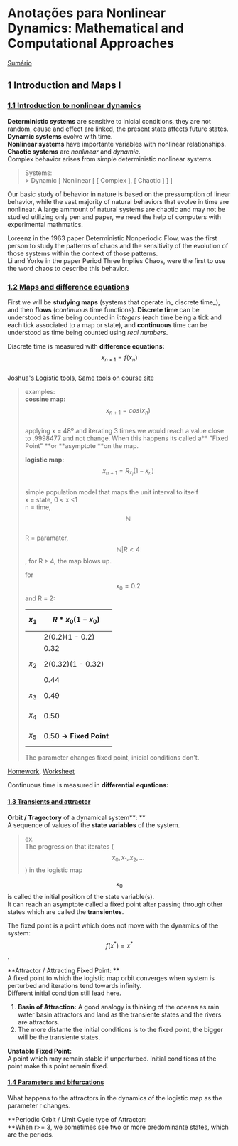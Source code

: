 # Anotações para Nonlinear Dynamics: Mathematical and Computational Approaches

[Sumário](README.md)

## 1 Introduction and Maps I

### [1.1 Introduction to nonlinear dynamics](https://www.complexityexplorer.org/courses/94-nonlinear-dynamics-mathematical-and-computational-approaches/segments/7970)

**Deterministic systems** are sensitive to inicial conditions, they are not random, cause and effect are linked, the present state affects future states.  
**Dynamic systems** evolve with time.  
**Nonlinear systems** have importante variables with nonlinear relationships.  
**Chaotic systems** are _nonlinear_ and _dynamic_.  
Complex behavior arises from simple deterministic nonlinear systems.

> Systems:  
> &gt; Dynamic \[ Nonlinear \[ \[ Complex \], \[ Chaotic \] \] \]

Our basic study of behavior in nature is based on the pressumption of linear behavior, while the vast majority of natural behaviors that evolve in time are nonlinear. A large ammount of natural systems are chaotic and may not be studied utilizing only pen and paper, we need the help of computers with experimental mathmatics.

Loreenz in the 1963 paper Deterministic Nonperiodic Flow, was the first person to study the patterns of chaos and the sensitivity of the evolution of those systems within the context of those patterns.  
Li and Yorke in the paper Period Three Implies Chaos, were the first to use the word chaos to describe this behavior.

### 

### [1.2 Maps and difference equations](https://www.complexityexplorer.org/courses/94-nonlinear-dynamics-mathematical-and-computational-approaches/segments/7971)

First we will be **studying maps** \(systems that operate in_ discrete time_\), and then **flows** \(_continuous_ time functions\). **Discrete time** can be understood as time being counted in _integers_ \(each time being a tick and each tick associated to a map or state\), and **continuous** time can be understood as time being counted using _real numbers_.

Discrete time is measured with **difference equations:** $$x_{n+1}=f(x_{n})$$  
[Joshua's Logistic tools](http://tuvalu.santafe.edu/~joshua/?section=3), [Same tools on course site](https://www.complexityexplorer.org/courses/94-nonlinear-dynamics-mathematical-and-computational-approaches/segments/7985)

> examples:  
> **cossine map:** $$x_{n+1}=cos(x_{n})$$  
> applying x = 48º and iterating 3 times we would reach a value close to .9998477 and not change. When this happens its called a** "Fixed Point" **or **asymptote **on the map.
>
> **logistic map:** $$x_{n+1}=R_{x_i}(1-x_{n})$$  
> simple population model that maps the unit interval to itself  
> x = state, 0 &lt; x &lt;1  
> n = time, $$\mathbb{N}$$  
> R = paramater, $$\mathbb{N}| R < 4$$, for R &gt; 4, the map blows up.
>
> for $$x_{0}=0.2$$ and R = 2:
>
> | $$x_{1}$$ | $$R*x_{0}(1-x_{0})$$ |
> | :--- | :--- |
> |  | 2\(0.2\)\(1 - 0.2\) |
> |  | 0.32 |
> | $$x_{2}$$ | 2\(0.32\)\(1 - 0.32\) |
> |  | 0.44 |
> | $$x_{3}$$ | 0.49 |
> | $$x_{4}$$ | 0.50 |
> | $$x_{5}$$ | 0.50                **-&gt;**  **Fixed Point** |
>
> The parameter changes fixed point, inicial conditions don't.

[Homework](/complexity-explorer/nonlinear-dynamics/fal/en-homework-1-2.md), [Worksheet](/complexity-explorer/nonlinear-dynamics/fal/en-worksheet-1-7.md)

Continuous time is measured in **differential equations:**

#### 

#### [1.3 Transients and attractor](https://www.complexityexplorer.org/courses/94-nonlinear-dynamics-mathematical-and-computational-approaches/segments/7975)

**Orbit / Tragectory** of a dynamical system**: **  
A sequence of values of the **state variables** of the system.

> ex.  
> The progression that iterates \($$x_{0}, x_{1}, x_{2}, ...$$\) in the logistic map

$$x_{0}$$ is called the initial position of the state variable\(s\).  
It can reach an asymptote called a fixed point after passing through other states which are called the **transientes**.

The fixed point is a point which does not move with the dynamics of the system: $$f(x^*) = x^*$$.

**Attractor / Attracting Fixed Point: **  
A fixed point to which the logistic map orbit converges when system is perturbed and iterations tend towards infinity.  
Different initial condition still lead here.

1. **Basin of Attraction:** A good analogy is thinking of the oceans as rain water basin attractors and land as the transiente states and the rivers are attractors.
2. The more distante the initial conditions is to the fixed point, the bigger will be the transiente states.

**Unstable Fixed Point:**  
A point which may remain stable if unperturbed. Initial conditions at the point make this point remain fixed.

#### [1.4 Parameters and bifurcations](https://www.complexityexplorer.org/courses/94-nonlinear-dynamics-mathematical-and-computational-approaches/segments/7978)

What happens to the attractors in the dynamics of the logistic map as the parameter r changes.  
  
**Periodic Orbit / Limit Cycle type of Attractor:  
**When r&gt;= 3, we sometimes see two or more predominante states, which are the periods.











